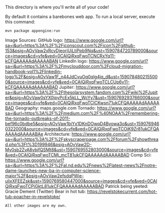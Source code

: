 This directory is where you'll write all of your code!

By default it contains a barebones web app. To run a local server, execute this
command:

```bash
mvn package appengine:run
```

Image Sources:
    GitHub logo: https://www.google.com/url?sa=i&url=https%3A%2F%2Ficonscout.com%2Ficon%2Fgithub-153&psig=AOvVaw2xRcvDjeorjUiLtiPpb9Nq&ust=1590784720789000&source=images&cd=vfe&ved=0CAIQjRxqFwoTCNCRxYq11-kCFQAAAAAdAAAAABAN
    LinkedIn logo: https://www.google.com/url?sa=i&url=https%3A%2F%2Fmyclouddoor.com%2Fcloud-migration-handbook-vol1%2Flinkedin-logo%2F&psig=AOvVaw1F_n44JdCvuOq0qlg4jq_d&ust=1590784802155000&source=images&cd=vfe&ved=0CAIQjRxqFwoTCLCUp6y11-kCFQAAAAAdAAAAABAD
    Jupiter: https://www.google.com/url?sa=i&url=https%3A%2F%2Fthesolarsystem.fandom.com%2Fwiki%2FJupiter&psig=AOvVaw0sYX0jpyPcEx5kLL_WcYy7&ust=1590769293766000&source=images&cd=vfe&ved=0CAIQjRxqFwoTCICKwsn71ukCFQAAAAAdAAAAABAD
    Geography: maps.google.com
    Tornado: https://www.google.com/url?sa=i&url=https%3A%2F%2Fmedium.com%2F%40NOAA%2Fremembering-the-tornado-outbreaks-of-2011-bef96c0bdbe5&psig=AOvVaw1biYx1DKnDOwqD4Bvowa3o&ust=1590769460322000&source=images&cd=vfe&ved=0CAIQjRxqFwoTCOiK9Zr81ukCFQAAAAAdAAAAABAe
    Architecture: https://www.google.com/url?sa=i&url=https%3A%2F%2Fskyscraperpage.com%2Fforum%2Fshowthread.php%3Ft%3D199946&psig=AOvVaw2D-My0sb2ZvA8vbjfQSMt8&ust=1590769552803000&source=images&cd=vfe&ved=0CAIQjRxqFwoTCMj_mcT81ukCFQAAAAAdAAAAABAD
    Comp Sci: https://www.google.com/url?sa=i&url=https%3A%2F%2Fal.nd.edu%2Fnews%2Flatest-news%2Fnotre-dame-launches-new-ba-in-computer-science-major%2F&psig=AOvVaw2efsdqPWie-ulixXFEEZsk&ust=1590769580447000&source=images&cd=vfe&ved=0CAIQjRxqFwoTCPiGktL81ukCFQAAAAAdAAAAABAD
    Patrick being yeeted: Gracie Dement (Twitter)
    Bear in hot tub: https://revelstokecurrent.com/hot-tub-poacher-in-revelstoke/
    
    All other images are my own.